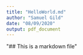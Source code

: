 ```yaml
---
title: "HelloWorld.md"
author: "Samuel Gild"
date: "08/09/2020"
output: pdf_document
---
```




"## This is a markdown file" 
